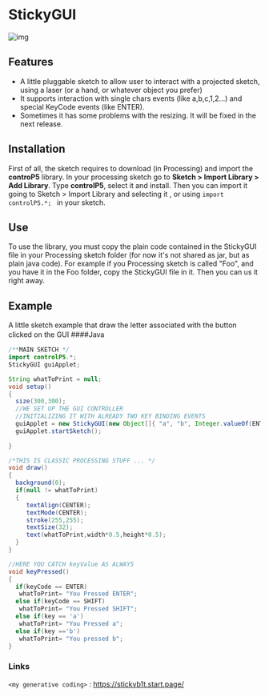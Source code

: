 

# StickyGUI


![img](https://github.com/sitodav/camera_extractor/blob/develop/images/0.png?raw=true "Title")



## Features

- A little pluggable sketch to allow user to interact with a projected sketch, using a laser (or a hand, or whatever object you prefer)
- It supports interaction with single chars events (like a,b,c,1,2...) and special KeyCode events (like ENTER).
- Sometimes it has some problems with the resizing. It will be fixed in the next release.

 

## Installation
First of all, the sketch requires to download (in Processing) and import the **controP5** library.
In your processing sketch go to **Sketch > Import Library > Add Library**.
Type **controlP5**, select it and install.
Then you can import it going to Sketch > Import Library and selecting it , or using `import controlP5.*; ` in your sketch.

## Use
To use the library, you must copy the plain code contained in the StickyGUI file in your Processing sketch folder (for now it's not shared as jar, but as plain java code).
For example if you Processing sketch is called "Foo", and you have it in the Foo folder, copy the StickyGUI file in it.
Then you can us it right away.


## Example
 A little sketch example that draw the letter associated with the button clicked on the GUI
 ####Java　

```java
/**MAIN SKETCH */
import controlP5.*;
StickyGUI guiApplet;

String whatToPrint = null;
void setup()
{
  size(300,300);
  //WE SET UP THE GUI CONTROLLER
  //INITIALIZING IT WITH ALREADY TWO KEY BINDING EVENTS
  guiApplet = new StickyGUI(new Object[]{ "a", "b", Integer.valueOf(ENTER), Integer.valueOf(SHIFT)  },400,400,4,4,this); 
  guiApplet.startSketch();
 
}

/*THIS IS CLASSIC PROCESSING STUFF ... */
void draw()
{
  background(0);
  if(null != whatToPrint)
  {
     textAlign(CENTER);
     textMode(CENTER);
     stroke(255,255);
     textSize(32);
     text(whatToPrint,width*0.5,height*0.5);
  }
}

//HERE YOU CATCH keyValue AS ALWAYS
void keyPressed()
{ 
  if(keyCode == ENTER)
   whatToPrint= "You Pressed ENTER";
  else if(keyCode == SHIFT)
   whatToPrint= "You Pressed SHIFT";
  else if(key == 'a')
   whatToPrint= "You Pressed a";
  else if(key =='b')
   whatToPrint= "You pressed b";
}
```

 

### Links

`<my generative coding>` : <https://stickyb1t.start.page/>



###
